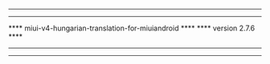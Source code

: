 *******************************************************
****                                               ****
**** miui-v4-hungarian-translation-for-miuiandroid ****
****               version 2.7.6                   ****
****                                               ****
*******************************************************